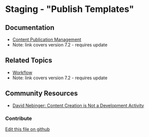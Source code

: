 # Staging - "Publish Templates"

## Documentation

* [Content Publication Management](https://portal.liferay.dev/docs/7-2/user/-/knowledge_base/u/content-publication-management)
* Note: link covers version 7.2 - requires update

## Related Topics

* [Workflow](https://portal.liferay.dev/docs/7-2/user/-/knowledge_base/u/workflow)
* Note: link covers version 7.2 - requires update

## Community Resources

* [David Nebinger: Content Creation is Not a Development Activity](https://liferay.dev/blogs/-/blogs/content-creation-is-not-a-development-activity-)

### Contribute

[Edit this file on github](https://github.com/olafk/controlpanel-documentation-docs/blob/master/md/73en/com_liferay_staging_processes_web_portlet_StagingProcessesPortlet/publish_templates_view.jsp.md)
